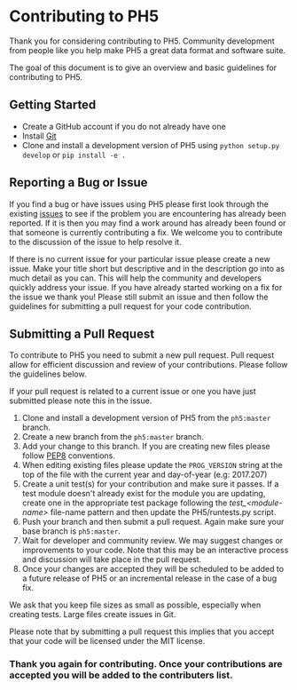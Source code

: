 # Contributing to PH5
Thank you for considering contributing to PH5. Community development from people like you help make PH5 a great data format and software suite.

The goal of this document is to give an overview and basic guidelines for contributing to PH5.

## Getting Started
* Create a GitHub account if you do not already have one
* Install [Git](https://git-scm.com/downloads)
* Clone and install a development version of PH5 using `python setup.py develop` or `pip install -e .`

## Reporting a Bug or Issue
If you find a bug or have issues using PH5 please first look through the existing [issues](https://github.com/PIC-IRIS/PH5/issues) to see if the problem you are encountering has already been reported. If it is then you may find a work around has already been found or that someone is currently contributing a fix. We welcome you to contribute to the discussion of the issue to help resolve it. 

If there is no current issue for your particular issue please create a new issue. Make your title short but descriptive and in the description go into as much detail as you can. This will help the community and developers quickly address your issue. If you have already started working on a fix for the issue we thank you! Please still submit an issue and then follow the guidelines for submitting a pull request for your code contribution.

## Submitting a Pull Request

To contribute to PH5 you need to submit a new pull request. Pull request allow for efficient discussion and review of your contributions. Please follow the guidelines below.

If your pull request is related to a current issue or one you have just submitted please note this in the issue.

1. Clone and install a development version of PH5 from the `ph5:master` branch.
2. Create a new branch from the `ph5:master` branch.
3. Add your change to this branch. If you are creating new files please follow [PEP8](https://www.python.org/dev/peps/pep-0008/) conventions.
4. When editing existing files please update the `PROG_VERSION` string at the top of the file with the current year and day-of-year (e.g: 2017.207)
5. Create a unit test(s) for your contribution and make sure it passes. If a test module doesn't already exist for the module you are updating, create one in the appropriate test package following the _test\_\<module-name\>_ file-name pattern and then update the PH5/runtests.py script.
6. Push your branch and then submit a pull request. Again make sure your base branch is `ph5:master`.
7. Wait for developer and community review. We may suggest changes or improvements to your code. Note that this may be an interactive process and discussion will take place in the pull request.
8. Once your changes are accepted they will be scheduled to be added to a future release of PH5 or an incremental release in the case of a bug fix.

We ask that you keep file sizes as small as possible, especially when creating tests. Large files create issues in Git.

Please note that by submitting a pull request this implies that you accept that your code will be licensed under the MIT license.

### Thank you again for contributing. Once your contributions are accepted you will be added to the contributers list.



